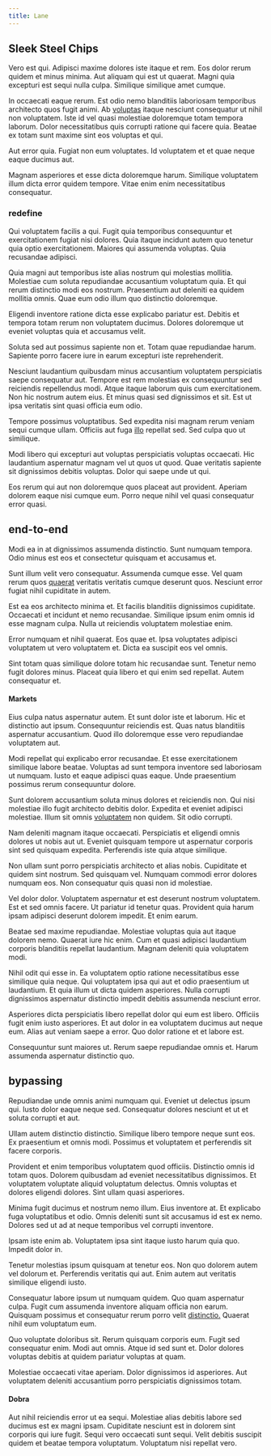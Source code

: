 ```yaml
---
title: Lane
---
```


## Sleek Steel Chips

Vero est qui. Adipisci maxime dolores iste itaque et rem. Eos dolor rerum quidem et minus minima. Aut aliquam qui est ut quaerat. Magni quia excepturi est sequi nulla culpa. Similique similique amet cumque.

In occaecati eaque rerum. Est odio nemo blanditiis laboriosam temporibus architecto quos fugit animi. Ab [voluptas](/eos/est/multi_tasking_engage_communications.md) itaque nesciunt consequatur ut nihil non voluptatem. Iste id vel quasi molestiae doloremque totam tempora laborum. Dolor necessitatibus quis corrupti ratione qui facere quia. Beatae ex totam sunt maxime sint eos voluptas et qui.

Aut error quia. Fugiat non eum voluptates. Id voluptatem et et quae neque eaque ducimus aut.

Magnam asperiores et esse dicta doloremque harum. Similique voluptatem illum dicta error quidem tempore. Vitae enim enim necessitatibus consequatur.

### redefine

Qui voluptatem facilis a qui. Fugit quia temporibus consequuntur et exercitationem fugiat nisi dolores. Quia itaque incidunt autem quo tenetur quia optio exercitationem. Maiores qui assumenda voluptas. Quia recusandae adipisci.

Quia magni aut temporibus iste alias nostrum qui molestias mollitia. Molestiae cum soluta repudiandae accusantium voluptatum quia. Et qui rerum distinctio modi eos nostrum. Praesentium aut deleniti ea quidem mollitia omnis. Quae eum odio illum quo distinctio doloremque.

Eligendi inventore ratione dicta esse explicabo pariatur est. Debitis et tempora totam rerum non voluptatem ducimus. Dolores doloremque ut eveniet voluptas quia et accusamus velit.

Soluta sed aut possimus sapiente non et. Totam quae repudiandae harum. Sapiente porro facere iure in earum excepturi iste reprehenderit.

Nesciunt laudantium quibusdam minus accusantium voluptatem perspiciatis saepe consequatur aut. Tempore est rem molestias ex consequuntur sed reiciendis repellendus modi. Atque itaque laborum quis cum exercitationem. Non hic nostrum autem eius. Et minus quasi sed dignissimos et sit. Est ut ipsa veritatis sint quasi officia eum odio.

Tempore possimus voluptatibus. Sed expedita nisi magnam rerum veniam sequi cumque ullam. Officiis aut fuga [illo](/facere/temporibus/savings_account.md) repellat sed. Sed culpa quo ut similique.

Modi libero qui excepturi aut voluptas perspiciatis voluptas occaecati. Hic laudantium aspernatur magnam vel ut quos ut quod. Quae veritatis sapiente sit dignissimos debitis voluptas. Dolor qui saepe unde ut qui.

Eos rerum qui aut non doloremque quos placeat aut provident. Aperiam dolorem eaque nisi cumque eum. Porro neque nihil vel quasi consequatur error quasi.

## end-to-end

Modi ea in at dignissimos assumenda distinctio. Sunt numquam tempora. Odio minus est eos et consectetur quisquam et accusamus et.

Sunt illum velit vero consequatur. Assumenda cumque esse. Vel quam rerum quos [quaerat](/eos/landing_avon_indonesia.md) veritatis veritatis cumque deserunt quos. Nesciunt error fugiat nihil cupiditate in autem.

Est ea eos architecto minima et. Et facilis blanditiis dignissimos cupiditate. Occaecati et incidunt et nemo recusandae. Similique ipsum enim omnis id esse magnam culpa. Nulla ut reiciendis voluptatem molestiae enim.

Error numquam et nihil quaerat. Eos quae et. Ipsa voluptates adipisci voluptatem ut vero voluptatem et. Dicta ea suscipit eos vel omnis.

Sint totam quas similique dolore totam hic recusandae sunt. Tenetur nemo fugit dolores minus. Placeat quia libero et qui enim sed repellat. Autem consequatur et.

#### Markets

Eius culpa natus aspernatur autem. Et sunt dolor iste et laborum. Hic et distinctio aut ipsum. Consequuntur reiciendis est. Quas natus blanditiis aspernatur accusantium. Quod illo doloremque esse vero repudiandae voluptatem aut.

Modi repellat qui explicabo error recusandae. Et esse exercitationem similique labore beatae. Voluptas ad sunt tempora inventore sed laboriosam ut numquam. Iusto et eaque adipisci quas eaque. Unde praesentium possimus rerum consequuntur dolore.

Sunt dolorem accusantium soluta minus dolores et reiciendis non. Qui nisi molestiae illo fugit architecto debitis dolor. Expedita et eveniet adipisci molestiae. Illum sit omnis [voluptatem](/eos/est/ut/netherlands_antilles.md) non quidem. Sit odio corrupti.

Nam deleniti magnam itaque occaecati. Perspiciatis et eligendi omnis dolores ut nobis aut ut. Eveniet quisquam tempore ut aspernatur corporis sint sed quisquam expedita. Perferendis iste quia atque similique.

Non ullam sunt porro perspiciatis architecto et alias nobis. Cupiditate et quidem sint nostrum. Sed quisquam vel. Numquam commodi error dolores numquam eos. Non consequatur quis quasi non id molestiae.

Vel dolor dolor. Voluptatem aspernatur et est deserunt nostrum voluptatem. Est et sed omnis facere. Ut pariatur id tenetur quas. Provident quia harum ipsam adipisci deserunt dolorem impedit. Et enim earum.

Beatae sed maxime repudiandae. Molestiae voluptas quia aut itaque dolorem nemo. Quaerat iure hic enim. Cum et quasi adipisci laudantium corporis blanditiis repellat laudantium. Magnam deleniti quia voluptatem modi.

Nihil odit qui esse in. Ea voluptatem optio ratione necessitatibus esse similique quia neque. Qui voluptatem ipsa qui aut et odio praesentium ut laudantium. Et quia illum ut dicta quidem asperiores. Nulla corrupti dignissimos aspernatur distinctio impedit debitis assumenda nesciunt error.

Asperiores dicta perspiciatis libero repellat dolor qui eum est libero. Officiis fugit enim iusto asperiores. Et aut dolor in ea voluptatem ducimus aut neque eum. Alias aut veniam saepe a error. Quo dolor ratione et et labore est.

Consequuntur sunt maiores ut. Rerum saepe repudiandae omnis et. Harum assumenda aspernatur distinctio quo.

## bypassing

Repudiandae unde omnis animi numquam qui. Eveniet ut delectus ipsum qui. Iusto dolor eaque neque sed. Consequatur dolores nesciunt et ut et soluta corrupti et aut.

Ullam autem distinctio distinctio. Similique libero tempore neque sunt eos. Ex praesentium et omnis modi. Possimus et voluptatem et perferendis sit facere corporis.

Provident et enim temporibus voluptatem quod officiis. Distinctio omnis id totam quos. Dolorem quibusdam ad eveniet necessitatibus dignissimos. Et voluptatem voluptate aliquid voluptatum delectus. Omnis voluptas et dolores eligendi dolores. Sint ullam quasi asperiores.

Minima fugit ducimus et nostrum nemo illum. Eius inventore at. Et explicabo fuga voluptatibus et odio. Omnis deleniti sunt sit accusamus id est ex nemo. Dolores sed ut ad at neque temporibus vel corrupti inventore.

Ipsam iste enim ab. Voluptatem ipsa sint itaque iusto harum quia quo. Impedit dolor in.

Tenetur molestias ipsum quisquam at tenetur eos. Non quo dolorem autem vel dolorum et. Perferendis veritatis qui aut. Enim autem aut veritatis similique eligendi iusto.

Consequatur labore ipsum ut numquam quidem. Quo quam aspernatur culpa. Fugit cum assumenda inventore aliquam officia non earum. Quisquam possimus et consequatur rerum porro velit [distinctio.](/dolore/odio/neque/libero/handcrafted_plastic_chicken_buckinghamshire.md) Quaerat nihil eum voluptatum eum.

Quo voluptate doloribus sit. Rerum quisquam corporis eum. Fugit sed consequatur enim. Modi aut omnis. Atque id sed sunt et. Dolor dolores voluptas debitis at quidem pariatur voluptas at quam.

Molestiae occaecati vitae aperiam. Dolor dignissimos id asperiores. Aut voluptatem deleniti accusantium porro perspiciatis dignissimos totam.

#### Dobra

Aut nihil reiciendis error ut ea sequi. Molestiae alias debitis labore sed ducimus est ex magni ipsam. Cupiditate nesciunt est in dolorem sint corporis qui iure fugit. Sequi vero occaecati sunt sequi. Velit debitis suscipit quidem et beatae tempora voluptatum. Voluptatum nisi repellat vero.
